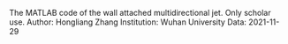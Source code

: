 The MATLAB code of the wall attached multidirectional jet. Only scholar use.
Author: Hongliang Zhang
Institution: Wuhan University
Data: 2021-11-29
